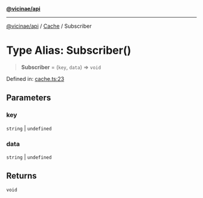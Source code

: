 [**@vicinae/api**](../../../../README.md)

***

[@vicinae/api](../../../../README.md) / [Cache](../README.md) / Subscriber

# Type Alias: Subscriber()

> **Subscriber** = (`key`, `data`) => `void`

Defined in: [cache.ts:23](https://github.com/vicinaehq/vicinae/blob/c742d5fc509336339909dd669955b863f086bf4e/api/src/api/cache.ts#L23)

## Parameters

### key

`string` | `undefined`

### data

`string` | `undefined`

## Returns

`void`
